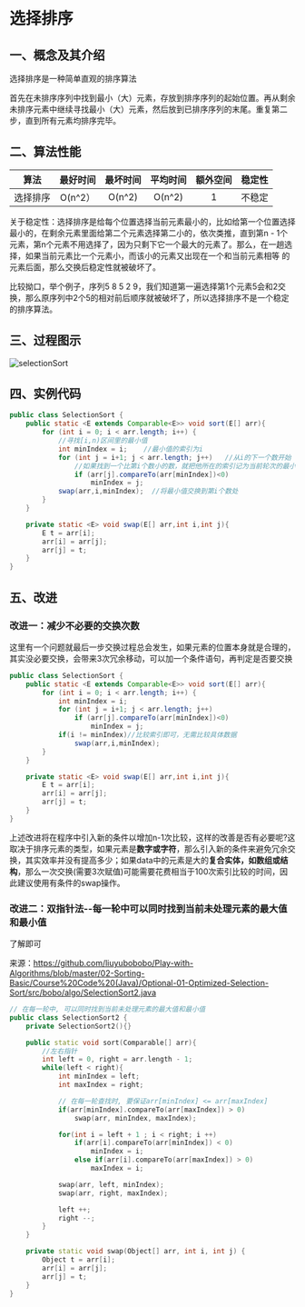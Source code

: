 # 选择排序

## 一、概念及其介绍

选择排序是一种简单直观的排序算法

首先在未排序序列中找到最小（大）元素，存放到排序序列的起始位置。再从剩余未排序元素中继续寻找最小（大）元素，然后放到已排序序列的末尾。重复第二步，直到所有元素均排序完毕。



## 二、算法性能

|   算法   | 最好时间 | 最坏时间 | 平均时间 | 额外空间 | 稳定性 |
| :------: | :------: | :------: | :------: | :------: | :----: |
| 选择排序 | O(n^2）  |  O(n^2)  |  O(n^2)  |    1     | 不稳定 |

关于稳定性：选择排序是给每个位置选择当前元素最小的，比如给第一个位置选择最小的，在剩余元素里面给第二个元素选择第二小的，依次类推，直到第n - 1个元素，第n个元素不用选择了，因为只剩下它一个最大的元素了。那么，在一趟选择，如果当前元素比一个元素小，而该小的元素又出现在一个和当前元素相等 的元素后面，那么交换后稳定性就被破坏了。

比较拗口，举个例子，序列5 8 5 2 9，我们知道第一遍选择第1个元素5会和2交换，那么原序列中2个5的相对前后顺序就被破坏了，所以选择排序不是一个稳定的排序算法。



## 三、过程图示

![selectionSort](https://jswanyu-1309100582.cos.ap-shanghai.myqcloud.com/picgo/selectionSort%E7%A4%BA%E6%84%8F%E5%9B%BE.gif)



## 四、实例代码

```java
public class SelectionSort {
    public static <E extends Comparable<E>> void sort(E[] arr){
        for (int i = 0; i < arr.length; i++) {
            //寻找[i,n)区间里的最小值
            int minIndex = i;    //最小值的索引为i
            for (int j = i+1; j < arr.length; j++)   //从i的下一个数开始
                //如果找到一个比第i个数小的数，就把他所在的索引记为当前轮次的最小值
                if (arr[j].compareTo(arr[minIndex])<0) 
                    minIndex = j;
            swap(arr,i,minIndex);  //将最小值交换到第i个数处
        }
    }

    private static <E> void swap(E[] arr,int i,int j){
        E t = arr[i];
        arr[i] = arr[j];
        arr[j] = t;
    }
}
```







## 五、改进

### 改进一：减少不必要的交换次数

这里有一个问题就最后一步交换过程总会发生，如果元素的位置本身就是合理的，其实没必要交换，会带来3次冗余移动，可以加一个条件语句，再判定是否要交换

```java
public class SelectionSort {
    public static <E extends Comparable<E>> void sort(E[] arr){
        for (int i = 0; i < arr.length; i++) {
            int minIndex = i;   
            for (int j = i+1; j < arr.length; j++)   
                if (arr[j].compareTo(arr[minIndex])<0) 
                    minIndex = j;
            if(i != minIndex)//比较索引即可，无需比较具体数据
            	swap(arr,i,minIndex);  
        }
    }

    private static <E> void swap(E[] arr,int i,int j){
        E t = arr[i];
        arr[i] = arr[j];
        arr[j] = t;
    }
}
```

上述改进将在程序中引入新的条件以增加n-1次比较，这样的改善是否有必要呢?这取决于排序元素的类型，如果元素是**数字或字符**，那么引入新的条件来避免冗余交换，其实效率并没有提高多少；如果data中的元素是大的**复合实体，如数组或结构**，那么一次交换(需要3次赋值)可能需要花费相当于100次索引比较的时间，因此建议使用有条件的swap操作。



### 改进二：双指针法--每一轮中可以同时找到当前未处理元素的最大值和最小值

了解即可

来源：https://github.com/liuyubobobo/Play-with-Algorithms/blob/master/02-Sorting-Basic/Course%20Code%20(Java)/Optional-01-Optimized-Selection-Sort/src/bobo/algo/SelectionSort2.java

```c++
// 在每一轮中, 可以同时找到当前未处理元素的最大值和最小值
public class SelectionSort2 {
    private SelectionSort2(){}

    public static void sort(Comparable[] arr){
        //左右指针
        int left = 0, right = arr.length - 1;
        while(left < right){
            int minIndex = left;
            int maxIndex = right;

            // 在每一轮查找时, 要保证arr[minIndex] <= arr[maxIndex]
            if(arr[minIndex].compareTo(arr[maxIndex]) > 0)
                swap(arr, minIndex, maxIndex);

            for(int i = left + 1 ; i < right; i ++)
                if(arr[i].compareTo(arr[minIndex]) < 0)
                    minIndex = i;
                else if(arr[i].compareTo(arr[maxIndex]) > 0)
                    maxIndex = i;

            swap(arr, left, minIndex);
            swap(arr, right, maxIndex);

            left ++;
            right --;
        }
    }

    private static void swap(Object[] arr, int i, int j) {
        Object t = arr[i];
        arr[i] = arr[j];
        arr[j] = t;
    }
}
```


